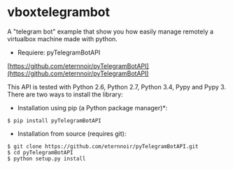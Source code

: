 # vboxtelegrambot
A "telegram bot" example that show you how easily manage remotely a virtualbox machine made with python.

* Requiere: pyTelegramBotAPI

[https://github.com/eternnoir/pyTelegramBotAPI](https://github.com/eternnoir/pyTelegramBotAPI)

This API is tested with Python 2.6, Python 2.7, Python 3.4, Pypy and Pypy 3.
There are two ways to install the library:

* Installation using pip (a Python package manager)*:

```
$ pip install pyTelegramBotAPI
```
* Installation from source (requires git):

```
$ git clone https://github.com/eternnoir/pyTelegramBotAPI.git
$ cd pyTelegramBotAPI
$ python setup.py install
```
